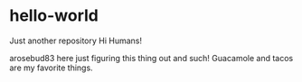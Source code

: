 # hello-world
Just another repository
Hi Humans!

arosebud83 here just figuring this thing out and such! Guacamole and tacos are my favorite things. 
